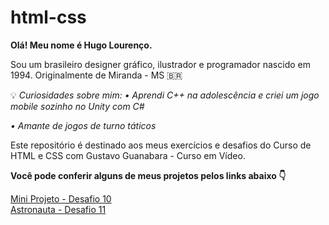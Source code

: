 # html-css
 <b>Olá! Meu nome é Hugo Lourenço.</b>

 Sou um brasileiro designer gráfico, ilustrador e programador nascido em 1994.
 Originalmente de Miranda - MS 🇧🇷

 💡<i> Curiosidades sobre mim:
 • Aprendi C++ na adolescência e criei um jogo mobile sozinho no Unity com C#

 • Amante de jogos de turno táticos</i>


 Este repositório é destinado aos meus exercícios e desafios do Curso de HTML e CSS com Gustavo Guanabara - Curso em Vídeo.

 <b>Você pode conferir alguns de meus projetos pelos links abaixo 👇</b>

 <a target="_blank" href="https://hugofsl.github.io/html-css/desafios/d10/index.html"> Mini Projeto - Desafio 10</a>
 <br>
 <a target="_blank" href="https://hugofsl.github.io/html-css/desafios/d11/index.html"> Astronauta - Desafio 11</a>

 
 
